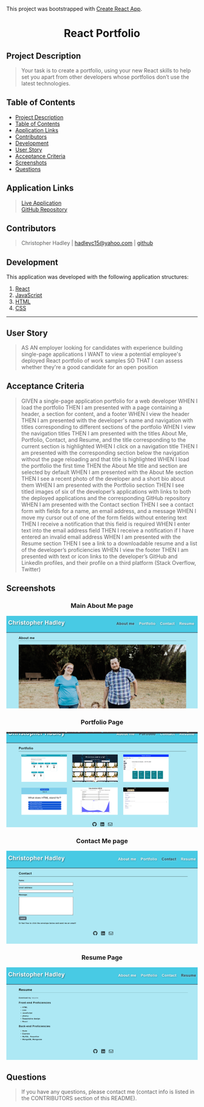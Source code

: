 This project was bootstrapped with [Create React App](https://github.com/facebook/create-react-app).

# <div align="center">**React Portfolio**</div>

## **Project Description**
> Your task is to create a portfolio, using your new React skills to help set you apart from other developers whose portfolios don’t use the latest technologies.

## **Table of Contents** 
* [Project Description](#project-description)  
* [Table of Contents](#table-of-contents)  
* [Application Links](#application-links)  
* [Contributors](#contributors)  
* [Development](#development)  
* [User Story](#user-story)  
* [Acceptance Criteria](#acceptance-criteria)  
* [Screenshots](#screenshots)
* [Questions](#questions)  

## **Application Links**
> [Live Application](https://hadleyc15.github.io/react-portfolio)  
> [GitHub Repository](https://github.com/hadleyc15/react-potfolio)

## **Contributors** 
> Christopher Hadley | <hadleyc15@yahoo.com> | [github](https://github.com/hadleyc15)    

## **Development**
This application was developed with the following application structures:

1. [React](https://reactjs.org/docs/getting-started.html)
2. [JavaScript](https://developer.mozilla.org/en-US/docs/Web/JavaScript)
3. [HTML](https://developer.mozilla.org/en-US/docs/Web/HTML)
4. [CSS](https://developer.mozilla.org/en-US/docs/Web/CSS)

---

## **User Story**

> AS AN employer looking for candidates with experience building single-page applications
> I WANT to view a potential employee's deployed React portfolio of work samples
> SO THAT I can assess whether they're a good candidate for an open position

## **Acceptance Criteria**
> GIVEN a single-page application portfolio for a web developer
> WHEN I load the portfolio
> THEN I am presented with a page containing a header, a section for content, and a footer
> WHEN I view the header
> THEN I am presented with the developer's name and navigation with titles corresponding to different sections of the portfolio
> WHEN I view the navigation titles
> THEN I am presented with the titles About Me, Portfolio, Contact, and Resume, and the title corresponding to the current section is highlighted
> WHEN I click on a navigation title
> THEN I am presented with the corresponding section below the navigation without the page reloading and that title is highlighted
> WHEN I load the portfolio the first time
> THEN the About Me title and section are selected by default
> WHEN I am presented with the About Me section
> THEN I see a recent photo of the developer and a short bio about them
> WHEN I am presented with the Portfolio section
> THEN I see titled images of six of the developer’s applications with links to both the deployed applications and the corresponding GitHub repository
> WHEN I am presented with the Contact section
> THEN I see a contact form with fields for a name, an email address, and a message
> WHEN I move my cursor out of one of the form fields without entering text
> THEN I receive a notification that this field is required
> WHEN I enter text into the email address field
> THEN I receive a notification if I have entered an invalid email address
> WHEN I am presented with the Resume section
> THEN I see a link to a downloadable resume and a list of the developer’s proficiencies
> WHEN I view the footer
> THEN I am presented with text or icon links to the developer’s GitHub and LinkedIn profiles, and their profile on a third platform (Stack Overflow, Twitter)


## **Screenshots**

### <div align="center">**Main About Me page**</div>
<img src="/src/assets/images/Screenshot%20(116).png" />

### <div align="center">**Portfolio Page**</div>
<img src="/src/assets/images/Screenshot%20(117).png" />

### <div align="center">**Contact Me page**</div>
<img src="/src/assets/images/Screenshot%20(118).png" />

### <div align="center">**Resume Page**</div>
<img src="/src/assets/images/Screenshot%20(119).png" />


## **Questions**
>If you have any questions, please contact me (contact info is listed in the CONTRIBUTORS section of this README).